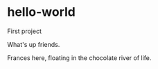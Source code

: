 # hello-world
First project

What's up friends.  

Frances here, floating in the chocolate river of life.   
